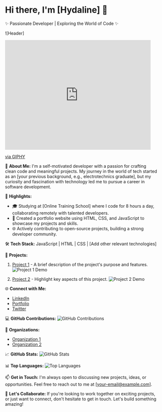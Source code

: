 # Hi there, I'm [Hydaline] 👋

 ✨ Passionate  Developer | Exploring the World of Code  ✨

![Header]
<iframe src="https://giphy.com/embed/PI3QGKFN6XZUCMMqJm" width="480" height="360" frameBorder="0" class="giphy-embed" allowFullScreen></iframe><p><a href="https://giphy.com/gifs/scaler-official-work-office-computer-PI3QGKFN6XZUCMMqJm">via GIPHY</a></p>

🚀 **About Me:**
I'm a self-motivated developer with a passion for crafting clean code and meaningful projects. My journey in the world of tech started as an [your previous background, e.g., electrotechnics graduate], but my curiosity and fascination with technology led me to pursue a career in software development.

🌟 **Highlights:**
- 🎓 Studying at [Online Training School] where I code for 8 hours a day, collaborating remotely with talented developers.
- 💼 Created a portfolio website using HTML, CSS, and JavaScript to showcase my projects and skills.
- 🌐 Actively contributing to open-source projects, building a strong developer community.

🛠️ **Tech Stack:**
JavaScript | HTML | CSS | [Add other relevant technologies]

🚀 **Projects:**
1. [Project 1](link-to-project-1) - A brief description of the project's purpose and features.
   ![Project 1 Demo](project-1-gif-url)
   
2. [Project 2](link-to-project-2) - Highlight key aspects of this project.
   ![Project 2 Demo](project-2-gif-url)

🌐 **Connect with Me:**
- [LinkedIn](your-linkedin-profile)
- [Portfolio](your-portfolio-website)
- [Twitter](your-twitter-profile)

💻 **GitHub Contributions:**
![GitHub Contributions](your-GitHub-contribution-graph)

🌟 **Organizations:**
- [Organization 1](link-to-organization-1)
- [Organization 2](link-to-organization-2)

📈 **GitHub Stats:**
![GitHub Stats](your-GitHub-stats-badge)

📊 **Top Languages:**
![Top Languages](your-GitHub-top-languages-badge)

📫 **Get in Touch:**
I'm always open to discussing new projects, ideas, or opportunities. Feel free to reach out to me at [your-email@example.com].

🚀 **Let's Collaborate:**
If you're looking to work together on exciting projects, or just want to connect, don't hesitate to get in touch. Let's build something amazing!
